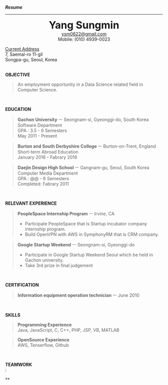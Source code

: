 ***Resume***


----------


<p align=center>
 <font size=6><b>Yang Sungmin</b></font><br>
<u>ysm0622@gmail.com</u><br>
Mobile: (010) 4939-0023
</p>

<u>Current Address</u><br>
7, Saemal-ro 11-gil<br>
Songpa-gu, Seoul, Korea<br>
<br>

**OBJECTIVE**<br>
> An employment opportunity in a Data Science related field in Computer Science.
<br>

**EDUCATION**<br>
> **Gachon University** ㅡ Seongnam-si, Gyeonggi-do, South Korea<br>
> Software Department<br>
> GPA : 3.5 - 6 Semesters<br>
> May 2011 - Present<br>

> **Burton and South Derbyshire College** ㅡ Burton-on-Trent, England<br>
> Short-term Abroad Education<br>
> January 2016 - Fabrary 2016<br>

> **Daejin Design High School** ㅡ Gangnam-gu, Seoul, South Korea<br>
> Computer Media Department<br>
> GPA : @@ - 6 Semesters<br>
> Completed: Fabrary 2011<br>
<br>

**RELEVANT EXPERIENCE**<br>
> **PeopleSpace Internship Program** ㅡ Irvine, CA<br>
> - Participate PeopleSpace that is Startup incubator company internship program.<br>
> - Build OpenVPN with AWS in SymphonyRM that is CRM company.<br>

> **Google Startup Weekend** ㅡ Seongnam-si, Gyeonggi-do<br>
> - Participate in Google Startup Weekend Seoul which be held in Gachon university.<br>
> - Take 3rd prize in final judgement<br>
<br>

**CERTIFICATION**<br>
> **Information equipment operation technician** ㅡ June 2010<br>
<br>

**SKILLS**<br>
> **Programming Experience**<br>
> Java, JavaScript, C, C++, PHP, JSP, VB, MATLAB<br>

> **OpenSource Experience**<br>
> AWS, Tenserflow, Github<br>
<br>

**TEAMWORK**<br>
: 

**
